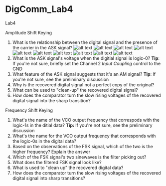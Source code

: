 # DigComm_Lab4
Lab4

Amplitude Shift Keying

1. What is the relationship between the digital signal and the presence of the carrier in the ASK signal?
![alt text](https://github.com/Ryankearns9/DigComm_Lab4/blob/main/img2/picture_1.PNG)
![alt text](https://github.com/Ryankearns9/DigComm_Lab4/blob/main/img2/picture_2.PNG)
![alt text](https://github.com/Ryankearns9/DigComm_Lab4/blob/main/img2/picture_3a.PNG)
![alt text](https://github.com/Ryankearns9/DigComm_Lab4/blob/main/img2/picture_3b.PNG)
![alt text](https://github.com/Ryankearns9/DigComm_Lab4/blob/main/img2/picture_4a.PNG)
![alt text](https://github.com/Ryankearns9/DigComm_Lab4/blob/main/img2/picture_4b.PNG)
![alt text](https://github.com/Ryankearns9/DigComm_Lab4/blob/main/img2/picture_5a.PNG)
![alt text](https://github.com/Ryankearns9/DigComm_Lab4/blob/main/img2/picture_5b.PNG)
![alt text](https://github.com/Ryankearns9/DigComm_Lab4/blob/main/img2/picture_5c.PNG)
![alt text](https://github.com/Ryankearns9/DigComm_Lab4/blob/main/img2/picture_5d.PNG)
2. What is the ASK signal's voltage when the digitial signal is logic-0? **Tip**: If you're not sure, briefly set the Channel 2 *Input Coupling* control to the GND
3. What feature of the ASK signal suggests that it's an AM signal? **Tip**: If you're not sure, see the preliminary discussion
4. Why is the recovered digital signal not a perfect copy of the original?
5. What can be used to "clean-up" the recovered digital signal?
6. How does the comparator turn the slow rising voltages of the recovered digital signal into the sharp transition?

Frequency Shift Keying

1. What's the name of the VCO output frequency that correspods with the logic-1s in the ditial data? **Tip:** If you're not sure, see the preliminary discussion
2. What's the name for the VCO output frequency that corresponds with the logic-0s in the digital data?
3. Based on the observations of the FSK signal, which of the two is the higher frequency? Explain the answer
4. Which of the FSK signal's two sinewaves is the filter picking out?
5. What does the filtered FSK signal look like?
6. What is used to "clean up" the recovered digital data?
7. How does the comparator turn the slow rising voltages of the recovered digital signal into sharp transitions?